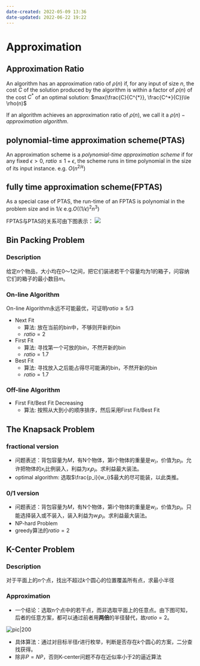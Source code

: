 ```yaml
---
date-created: 2022-05-09 13:36
date-updated: 2022-06-22 19:22
---
```


# Approximation

## Approximation Ratio

An algorithm has an approximation ratio of $\rho(n)$ if, for any input of size $n$, the cost $C$ of the solution produced by the algorithm is within a factor of $\rho(n)$ of the cost $C^{*}$ of an optimal solution: $max(\frac{C}{C^{*}}, \frac{C^*}{C})\le \rho(n)$

If an algorithm achieves an approximation ratio of $\rho(n)$, we call it a $\rho(n)-approximation\ algorithm$.

## polynomial-time approximation scheme(PTAS)

An approximation scheme is a _polynomial-time approximation scheme_ if for any fixed $\epsilon > 0$, $ratio\le 1+\epsilon$, the scheme runs in time polynomial in the size of its input instance. e.g. $O(n^{2/\epsilon})$

## fully time approximation scheme(FPTAS)

As a special case of PTAS, the run-time of an FPTAS is polynomial in the problem size and in $1/\epsilon$ e.g.$O((1/\epsilon)^2n^3)$

FPTAS与PTAS的关系可由下图表示：
![](https://zerokei-imgurl.oss-cn-hangzhou.aliyuncs.com/img/20220622193831.png)

## Bin Packing Problem

### Description

给定$n$个物品，大小均在0～1之间，把它们装进若干个容量均为1的箱子，问容纳它们的箱子的最小数目$m$。

### On-line Algorithm

On-line Algorithm永远不可能最优，可证明$ratio\ge 5/3$

- Next Fit
	- 算法: 放在当前的bin中，不够则开新的bin
	- $ratio = 2$
- First Fit
	- 算法: 寻找第一个可放的bin，不然开新的bin
	- $ratio = 1.7$
- Best Fit
	- 算法: 寻找放入之后能占得尽可能满的bin，不然开新的bin
	- $ratio=1.7$

### Off-line Algorithm

- First Fit/Best Fit Decreasing
	- 算法: 按照从大到小的顺序排序，然后采用First Fit/Best Fit

## The Knapsack Problem

### fractional version

- 问题表述：背包容量为$M$，有N个物体，第i个物体的重量是$w_i$，价值为$p_i$。允许把物体的$x_i$比例装入，利益为$x_ip_i$。求利益最大装法。
- optimal algorithm: 选取$\frac{p_i}{w_i}$最大的尽可能装，以此类推。

### 0/1 version

- 问题表述：背包容量为$M$，有N个物体，第i个物体的重量是$w_i$，价值为$p_i$。只能选择装入或不装入，装入利益为$w_ip_i$。求利益最大装法。
- NP-hard Problem
- greedy算法的$ratio=2$

## K-Center Problem

### Description

对于平面上的$n$个点，找出不超过$k$个圆心的位置覆盖所有点，求最小半径

### Approximation

- 一个结论：选取n个点中的若干点，而非选取平面上的任意点。由下图可知，后者的任意方案，都可以通过前者用**两倍**的半径替代，故$ratio = 2$。

![pic|200](https://zerokei-imgurl.oss-cn-hangzhou.aliyuncs.com/img/20220622190111.png)

- 具体算法：通过对目标半径$r$进行枚举，判断是否存在$k$个圆心的方案，二分查找获得。
- 除非$P=NP$，否则K-center问题不存在近似率小于2的逼近算法
